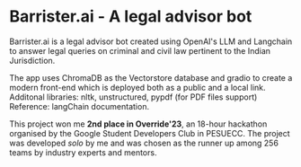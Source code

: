 # Barrister.ai - A legal advisor bot

Barrister.ai is a legal advisor bot created using OpenAI's LLM and Langchain to answer legal queries on criminal and civil law pertinent to the Indian Jurisdiction. 

The app uses ChromaDB as the Vectorstore database and gradio to create a modern front-end which is deployed both as a public and a local link. <br>
Additonal libraries: nltk, unstructured, pypdf (for PDF files support) <br>
Reference: langChain documentation.

This project won me <b>2nd place in Override'23</b>, an 18-hour hackathon organised by the Google Student Developers Club in PESUECC. The project was developed <i>solo</i> by me and was chosen as the runner up among 256 teams by industry experts and mentors.
